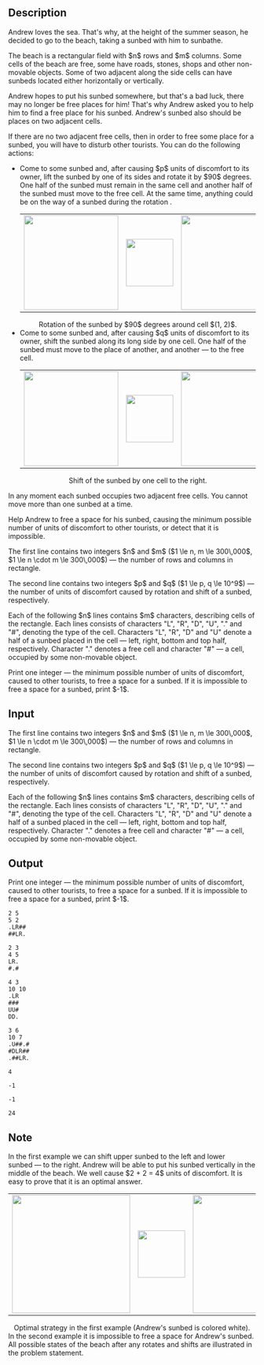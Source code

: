## Description

<div><p>Andrew loves the sea. That's why, at the height of the summer season, he decided to go to the beach, taking a sunbed with him to sunbathe.</p><p>The beach is a rectangular field with $n$ rows and $m$ columns. Some cells of the beach are free, some have roads, stones, shops and other non-movable objects. Some of two adjacent along the side cells can have sunbeds located either horizontally or vertically.</p><p>Andrew hopes to put his sunbed somewhere, but that's a bad luck, there may no longer be free places for him! That's why Andrew asked you to help him to find a free place for his sunbed. Andrew's sunbed also should be places on two adjacent cells. </p><p>If there are no two adjacent free cells, then in order to free some place for a sunbed, you will have to disturb other tourists. You can do the following actions:</p><ul> <li> Come to some sunbed and, after causing $p$ units of discomfort to its owner, lift the sunbed by one of its sides and rotate it by $90$ degrees. One half of the sunbed must remain in the same cell and another half of the sunbed must move to the free cell. At the same time, anything could be on the way of a sunbed during the rotation .<center> <table class="tex-tabular"><tbody><tr><td class="tex-tabular-text-align-center"><img class="tex-graphics" src="file://5LkfN6Rb.png" style="max-width: 100.0%;max-height: 100.0%;" width="192px"></td><td class="tex-tabular-text-align-center"><img class="tex-graphics" src="file://wg6RU5Na.png" style="max-width: 100.0%;max-height: 100.0%;" width="96px"></td><td class="tex-tabular-text-align-center"><img class="tex-graphics" src="file://AdRkODUz.png" style="max-width: 100.0%;max-height: 100.0%;" width="192px"></td></tr></tbody></table>  <span class="tex-font-size-small">Rotation of the sunbed by $90$ degrees around cell $(1, 2)$.</span> </center></li><li> Come to some sunbed and, after causing $q$ units of discomfort to its owner, shift the sunbed along its long side by one cell. One half of the sunbed must move to the place of another, and another&nbsp;— to the free cell.<center> <table class="tex-tabular"><tbody><tr><td class="tex-tabular-text-align-center"><img class="tex-graphics" src="file://FYpzUV1q.png" style="max-width: 100.0%;max-height: 100.0%;" width="192px"></td><td class="tex-tabular-text-align-center"><img class="tex-graphics" src="file://tFlLKZoe.png" style="max-width: 100.0%;max-height: 100.0%;" width="96px"></td><td class="tex-tabular-text-align-center"><img class="tex-graphics" src="file://9yGtvQ01.png" style="max-width: 100.0%;max-height: 100.0%;" width="192px"></td></tr></tbody></table>  <span class="tex-font-size-small">Shift of the sunbed by one cell to the right.</span> </center></li></ul><p>In any moment each sunbed occupies two adjacent free cells. You cannot move more than one sunbed at a time.</p><p>Help Andrew to free a space for his sunbed, causing the minimum possible number of units of discomfort to other tourists, or detect that it is impossible.</p></div><div class="input-specification"><p>The first line contains two integers $n$ and $m$ ($1 \le n, m \le 300\,000$, $1 \le n \cdot m \le 300\,000$)&nbsp;— the number of rows and columns in rectangle.</p><p>The second line contains two integers $p$ and $q$ ($1 \le p, q \le 10^9$)&nbsp;— the number of units of discomfort caused by rotation and shift of a sunbed, respectively.</p><p>Each of the following $n$ lines contains $m$ characters, describing cells of the rectangle. Each lines consists of characters "<span class="tex-font-style-tt">L</span>", "<span class="tex-font-style-tt">R</span>", "<span class="tex-font-style-tt">D</span>", "<span class="tex-font-style-tt">U</span>", "<span class="tex-font-style-tt">.</span>" and "<span class="tex-font-style-tt">#</span>", denoting the type of the cell. Characters "<span class="tex-font-style-tt">L</span>", "<span class="tex-font-style-tt">R</span>", "<span class="tex-font-style-tt">D</span>" and "<span class="tex-font-style-tt">U</span>" denote a half of a sunbed placed in the cell&nbsp;— left, right, bottom and top half, respectively. Character "<span class="tex-font-style-tt">.</span>" denotes a free cell and character "<span class="tex-font-style-tt">#</span>"&nbsp;— a cell, occupied by some non-movable object.</p></div><div class="output-specification"><p>Print one integer&nbsp;— the minimum possible number of units of discomfort, caused to other tourists, to free a space for a sunbed. If it is impossible to free a space for a sunbed, print $-1$.</p></div>

## Input

<p>The first line contains two integers $n$ and $m$ ($1 \le n, m \le 300\,000$, $1 \le n \cdot m \le 300\,000$)&nbsp;— the number of rows and columns in rectangle.</p><p>The second line contains two integers $p$ and $q$ ($1 \le p, q \le 10^9$)&nbsp;— the number of units of discomfort caused by rotation and shift of a sunbed, respectively.</p><p>Each of the following $n$ lines contains $m$ characters, describing cells of the rectangle. Each lines consists of characters "<span class="tex-font-style-tt">L</span>", "<span class="tex-font-style-tt">R</span>", "<span class="tex-font-style-tt">D</span>", "<span class="tex-font-style-tt">U</span>", "<span class="tex-font-style-tt">.</span>" and "<span class="tex-font-style-tt">#</span>", denoting the type of the cell. Characters "<span class="tex-font-style-tt">L</span>", "<span class="tex-font-style-tt">R</span>", "<span class="tex-font-style-tt">D</span>" and "<span class="tex-font-style-tt">U</span>" denote a half of a sunbed placed in the cell&nbsp;— left, right, bottom and top half, respectively. Character "<span class="tex-font-style-tt">.</span>" denotes a free cell and character "<span class="tex-font-style-tt">#</span>"&nbsp;— a cell, occupied by some non-movable object.</p>

## Output

<p>Print one integer&nbsp;— the minimum possible number of units of discomfort, caused to other tourists, to free a space for a sunbed. If it is impossible to free a space for a sunbed, print $-1$.</p>





```input1|
2 5
5 2
.LR##
##LR.
```




```input2|
2 3
4 5
LR.
#.#
```




```input3|
4 3
10 10
.LR
###
UU#
DD.
```




```input4|
3 6
10 7
.U##.#
#DLR##
.##LR.
```




```output1
4
```




```output2
-1
```




```output3
-1
```




```output4
24
```



## Note

<p>In the first example we can shift upper sunbed to the left and lower sunbed&nbsp;— to the right. Andrew will be able to put his sunbed vertically in the middle of the beach. We well cause $2 + 2 = 4$ units of discomfort. It is easy to prove that it is an optimal answer. </p><center> <table class="tex-tabular"><tbody><tr><td class="tex-tabular-text-align-center"><img class="tex-graphics" src="file://t2RiR32K.png" style="max-width: 100.0%;max-height: 100.0%;" width="240px"></td><td class="tex-tabular-text-align-center"><img class="tex-graphics" src="file://QjX5Jd7N.png" style="max-width: 100.0%;max-height: 100.0%;" width="96px"></td><td class="tex-tabular-text-align-center"><img class="tex-graphics" src="file://Ster5lfG.png" style="max-width: 100.0%;max-height: 100.0%;" width="240px"></td></tr></tbody></table>  <span class="tex-font-size-small">Optimal strategy in the first example (Andrew's sunbed is colored white).</span> </center> In the second example it is impossible to free a space for Andrew's sunbed. All possible states of the beach after any rotates and shifts are illustrated in the problem statement.
